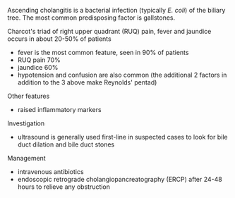 Ascending cholangitis is a bacterial infection (typically *E. coli*) of the biliary tree. The most common predisposing factor is gallstones.  
  
Charcot's triad of right upper quadrant (RUQ) pain, fever and jaundice occurs in about 20\-50% of patients  
* fever is the most common feature, seen in 90% of patients
* RUQ pain 70%
* jaundice 60%
* hypotension and confusion are also common (the additional 2 factors in addition to the 3 above make Reynolds' pentad)

  
Other features  
* raised inflammatory markers

  
Investigation  
* ultrasound is generally used first\-line in suspected cases to look for bile duct dilation and bile duct stones

  
Management  
* intravenous antibiotics
* endoscopic retrograde cholangiopancreatography (ERCP) after 24\-48 hours to relieve any obstruction
